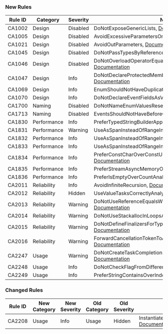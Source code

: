 ### New Rules
Rule ID | Category | Severity | Notes
--------|----------|----------|-------
CA1002 | Design | Disabled | DoNotExposeGenericLists, [Documentation](https://docs.microsoft.com/visualstudio/code-quality/ca1002)
CA1005 | Design | Disabled | AvoidExcessiveParametersOnGenericTypes, [Documentation](https://docs.microsoft.com/visualstudio/code-quality/ca1005)
CA1021 | Design | Disabled | AvoidOutParameters, [Documentation](https://docs.microsoft.com/visualstudio/code-quality/ca1021)
CA1045 | Design | Disabled | DoNotPassTypesByReference, [Documentation](https://docs.microsoft.com/visualstudio/code-quality/ca1045)
CA1046 | Design | Disabled | DoNotOverloadOperatorEqualsOnReferenceTypes, [Documentation](https://docs.microsoft.com/visualstudio/code-quality/ca1046)
CA1047 | Design | Info | DoNotDeclareProtectedMembersInSealedTypes, [Documentation](https://docs.microsoft.com/visualstudio/code-quality/ca1047)
CA1069 | Design | Info | EnumShouldNotHaveDuplicatedValues, [Documentation](https://docs.microsoft.com/visualstudio/code-quality/ca1069)
CA1070 | Design | Info | DoNotDeclareEventFieldsAsVirtual, [Documentation](https://docs.microsoft.com/visualstudio/code-quality/ca1070)
CA1700 | Naming | Disabled | DoNotNameEnumValuesReserved, [Documentation](https://docs.microsoft.com/visualstudio/code-quality/ca1700)
CA1713 | Naming | Disabled | EventsShouldNotHaveBeforeOrAfterPrefix, [Documentation](https://docs.microsoft.com/visualstudio/code-quality/ca1713)
CA1830 | Performance | Info | PreferTypedStringBuilderAppendOverloads, [Documentation](https://docs.microsoft.com/visualstudio/code-quality/ca1830)
CA1831 | Performance | Warning | UseAsSpanInsteadOfRangeIndexerAnalyzer, [Documentation](https://docs.microsoft.com/visualstudio/code-quality/ca1831)
CA1832 | Performance | Info | UseAsSpanInsteadOfRangeIndexerAnalyzer, [Documentation](https://docs.microsoft.com/visualstudio/code-quality/ca1832)
CA1833 | Performance | Info | UseAsSpanInsteadOfRangeIndexerAnalyzer, [Documentation](https://docs.microsoft.com/visualstudio/code-quality/ca1833)
CA1834 | Performance | Info | PreferConstCharOverConstUnitStringAnalyzer, [Documentation](https://docs.microsoft.com/visualstudio/code-quality/ca1834)
CA1835 | Performance | Info | PreferStreamAsyncMemoryOverloads, [Documentation](https://docs.microsoft.com/visualstudio/code-quality/ca1835)
CA1836 | Performance | Info | PreferIsEmptyOverCountAnalyzer, [Documentation](https://docs.microsoft.com/visualstudio/code-quality/ca1836)
CA2011 | Reliability | Info | AvoidInfiniteRecursion, [Documentation](https://docs.microsoft.com/visualstudio/code-quality/ca2011)
CA2012 | Reliability | Hidden | UseValueTasksCorrectlyAnalyzer, [Documentation](https://docs.microsoft.com/visualstudio/code-quality/ca2012)
CA2013 | Reliability | Warning | DoNotUseReferenceEqualsWithValueTypesAnalyzer, [Documentation](https://docs.microsoft.com/visualstudio/code-quality/ca2013)
CA2014 | Reliability | Warning | DoNotUseStackallocInLoopsAnalyzer, [Documentation](https://docs.microsoft.com/visualstudio/code-quality/ca2014)
CA2015 | Reliability | Warning | DoNotDefineFinalizersForTypesDerivedFromMemoryManager, [Documentation](https://docs.microsoft.com/visualstudio/code-quality/ca2015)
CA2016 | Reliability | Warning | ForwardCancellationTokenToAsyncMethodsAnalyzer, [Documentation](https://docs.microsoft.com/visualstudio/code-quality/ca2016)
CA2247 | Usage | Warning | DoNotCreateTaskCompletionSourceWithWrongArguments, [Documentation](https://docs.microsoft.com/visualstudio/code-quality/ca2247)
CA2248 | Usage | Info | DoNotCheckFlagFromDifferentEnum, [Documentation](https://docs.microsoft.com/visualstudio/code-quality/ca2248)
CA2249 | Usage | Info | PreferStringContainsOverIndexOfAnalyzer, [Documentation](https://docs.microsoft.com/visualstudio/code-quality/ca2249)

### Changed Rules
Rule ID | New Category | New Severity | Old Category | Old Severity | Notes
--------|--------------|--------------|--------------|--------------|-------
CA2208 | Usage | Info | Usage | Hidden | InstantiateArgumentExceptionsCorrectlyAnalyzer, [Documentation](https://docs.microsoft.com/visualstudio/code-quality/ca2208)